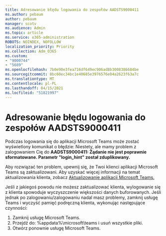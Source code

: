 ```yaml
---
title: Adresowanie błędu logowania do zespołów AADSTS9000411
ms.author: pebaum
author: pebaum
manager: scotv
ms.audience: Admin
ms.topic: article
ms.service: o365-administration
ROBOTS: NOINDEX, NOFOLLOW
localization_priority: Priority
ms.collection: Adm_O365
ms.custom:
- "9000744"
- "5689"
ms.openlocfilehash: 7b0e90e3fea716df649ec906ad8b3008386684be
ms.sourcegitcommit: 8bc60ec34bc1e40685e3976576e04a2623f63a7c
ms.translationtype: MT
ms.contentlocale: pl-PL
ms.lasthandoff: 04/15/2021
ms.locfileid: "51821997"
---
```

# <a name="addressing-teams-sign-in-error-aadsts9000411"></a>Adresowanie błędu logowania do zespołów AADSTS9000411

Podczas logowania się do aplikacji Microsoft Teams może zostać wyświetlony komunikat o błędzie: Niestety, ale mamy problem z zalogowaniem Cię do **AADSTS9000411: Żądanie nie jest poprawnie sformatowane. Parametr "login_hint" został zduplikowany.**

Aby rozwiązać ten problem, upewnij się, że Twoi klienci aplikacji Microsoft Teams są zaktualizowani. Aby uzyskać więcej informacji na temat aktualizowania klienta, zobacz [Aktualizowanie aplikacji Microsoft Teams.](https://support.office.com/article/Update-Microsoft-Teams-535a8e4b-45f0-4f6c-8b3d-91bca7a51db1)

Jeśli z jakiegoś powodu nie możesz zaktualizować klienta, wylogowanie się z klienta spowoduje wyczyszczenie większości danych buforowanych. Jeśli jednak po zalogowaniu/zalogowaniu nadal masz problemy, zamknij usługę Teams i wyczyść pamięć podręczną klienta, wykonując następujące czynności:
1. Zamknij usługę Microsoft Teams.
2. Przejdź do: %appdata%\microsoft\teams i usuń wszystkie pliki.
3. Otwórz ponownie usługę Microsoft Teams.
